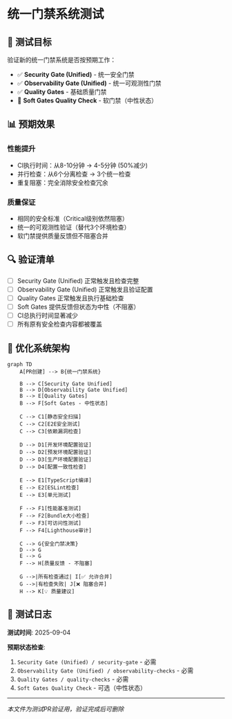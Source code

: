 # 统一门禁系统测试

## 🎯 测试目标

验证新的统一门禁系统是否按预期工作：

- ✅ **Security Gate (Unified)** - 统一安全门禁
- ✅ **Observability Gate (Unified)** - 统一可观测性门禁
- ✅ **Quality Gates** - 基础质量门禁
- 🎯 **Soft Gates Quality Check** - 软门禁（中性状态）

## 📊 预期效果

### 性能提升

- CI执行时间：从8-10分钟 → 4-5分钟 (50%减少)
- 并行检查：从6个分离检查 → 3个统一检查
- 重复阻塞：完全消除安全检查冗余

### 质量保证

- 相同的安全标准（Critical级别依然阻塞）
- 统一的可观测性验证（替代3个环境检查）
- 软门禁提供质量反馈但不阻塞合并

## 🔍 验证清单

- [ ] Security Gate (Unified) 正常触发且检查完整
- [ ] Observability Gate (Unified) 正常触发且验证配置
- [ ] Quality Gates 正常触发且执行基础检查
- [ ] Soft Gates 提供反馈但状态为中性（不阻塞）
- [ ] CI总执行时间显著减少
- [ ] 所有原有安全检查内容都被覆盖

## 🚀 优化系统架构

```mermaid
graph TD
    A[PR创建] --> B{统一门禁系统}

    B --> C[Security Gate Unified]
    B --> D[Observability Gate Unified]
    B --> E[Quality Gates]
    B --> F[Soft Gates - 中性状态]

    C --> C1[静态安全扫描]
    C --> C2[E2E安全测试]
    C --> C3[依赖漏洞检查]

    D --> D1[开发环境配置验证]
    D --> D2[预发环境配置验证]
    D --> D3[生产环境配置验证]
    D --> D4[配置一致性检查]

    E --> E1[TypeScript编译]
    E --> E2[ESLint检查]
    E --> E3[单元测试]

    F --> F1[性能基准测试]
    F --> F2[Bundle大小检查]
    F --> F3[可访问性测试]
    F --> F4[Lighthouse审计]

    C --> G{安全门禁决策}
    D --> G
    E --> G
    F --> H[质量反馈 - 不阻塞]

    G -->|所有检查通过| I[✅ 允许合并]
    G -->|有检查失败| J[❌ 阻塞合并]
    H --> K[💡 质量建议]
```

## 📝 测试日志

**测试时间**: 2025-09-04

**预期状态检查**:

1. `Security Gate (Unified) / security-gate` - 必需
2. `Observability Gate (Unified) / observability-checks` - 必需
3. `Quality Gates / quality-checks` - 必需
4. `Soft Gates Quality Check` - 可选（中性状态）

---

_本文件为测试PR验证用，验证完成后可删除_
